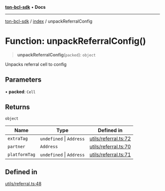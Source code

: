 [**ton-bcl-sdk**](../../README.md) • **Docs**

***

[ton-bcl-sdk](../../README.md) / [index](../README.md) / unpackReferralConfig

# Function: unpackReferralConfig()

> **unpackReferralConfig**(`packed`): `object`

Unpacks referral cell to config

## Parameters

• **packed**: `Cell`

## Returns

`object`

| Name | Type | Defined in |
| ------ | ------ | ------ |
| `extraTag` | `undefined` \| `Address` | [utils/referral.ts:72](https://github.com/ton-fun-tech/ton-bcl-sdk/blob/0bba482950e2b0c3c4571bd8d4571c35b1dd45d1/src/utils/referral.ts#L72) |
| `partner` | `Address` | [utils/referral.ts:70](https://github.com/ton-fun-tech/ton-bcl-sdk/blob/0bba482950e2b0c3c4571bd8d4571c35b1dd45d1/src/utils/referral.ts#L70) |
| `platformTag` | `undefined` \| `Address` | [utils/referral.ts:71](https://github.com/ton-fun-tech/ton-bcl-sdk/blob/0bba482950e2b0c3c4571bd8d4571c35b1dd45d1/src/utils/referral.ts#L71) |

## Defined in

[utils/referral.ts:48](https://github.com/ton-fun-tech/ton-bcl-sdk/blob/0bba482950e2b0c3c4571bd8d4571c35b1dd45d1/src/utils/referral.ts#L48)
